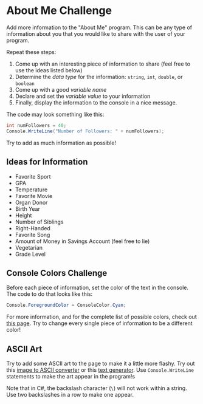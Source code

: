 # About Me Challenge
Add more information to the "About Me" program. This can be any type of information about you that you would like to share with the user of your program.

Repeat these steps:

1. Come up with an interesting piece of information to share (feel free to use the ideas listed below)
1. Determine the _data type_ for the information: `string`, `int`, `double`, or `boolean`
1. Come up with a good _variable name_
1. Declare and set the _variable value_ to your information
1. Finally, display the information to the console in a nice message.

The code may look something like this:

```cs
int numFollowers = 40;
Console.WriteLine("Number of Followers: " + numFollowers);
```

Try to add as much information as possible!

## Ideas for Information
- Favorite Sport
- GPA
- Temperature
- Favorite Movie
- Organ Donor
- Birth Year
- Height
- Number of Siblings
- Right-Handed
- Favorite Song
- Amount of Money in Savings Account (feel free to lie)
- Vegetarian
- Grade Level

## Console Colors Challenge
Before each piece of information, set the color of the text in the console. The code to do that looks like this:

```cs
Console.ForegroundColor = ConsoleColor.Cyan;
```

For more information, and for the complete list of possible colors, check out [this page](https://docs.microsoft.com/en-us/dotnet/api/system.consolecolor?view=netframework-4.8#fields). Try to change every single piece of information to be a different color!

## ASCII Art
Try to add some ASCII art to the page to make it a little more flashy. Try out this [image to ASCII converter](https://manytools.org/hacker-tools/convert-images-to-ascii-art/) or this [text generator](https://www.colorschemer.com/ascii-art-generator/#p=display&f=Graffiti&t=type%20something...). Use `Console.WriteLine` statements to make the art appear in the program!s

Note that in C#, the backslash character (`\`) will not work within a string. Use two backslashes in a row to make one appear.